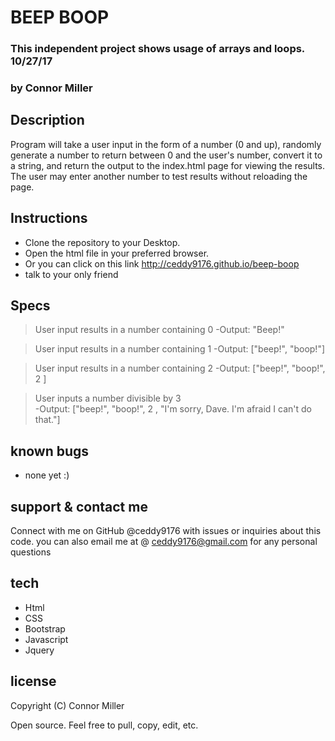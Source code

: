# BEEP BOOP
### This independent project shows usage of arrays and loops. 10/27/17
### by Connor Miller

## Description

Program will take a user input in the form of a number (0 and up), randomly generate a number to return between 0 and the user's number, convert it to a string, and return the output to the index.html page for viewing the results. The user may enter another number to test results without reloading the page.

## Instructions

* Clone the repository to your Desktop.
* Open the html file in your preferred browser.
* Or you can click on this link http://ceddy9176.github.io/beep-boop
* talk to your only friend

## Specs

> User input results in a number containing 0
    -Output: "Beep!"

> User input results in a number containing 1
    -Output: ["beep!", "boop!"]

> User input results in a number containing 2
    -Output: ["beep!", "boop!", 2 ]

> User inputs a number divisible by 3  
    -Output: ["beep!", "boop!", 2 , "I'm sorry, Dave. I'm afraid I can't do that."]


## known bugs

* none yet :)

## support & contact me

 Connect with me on GitHub @ceddy9176 with issues or inquiries about this code. you can also email me at @ ceddy9176@gmail.com for any personal questions

## tech

* Html
* CSS
* Bootstrap
* Javascript
* Jquery

## license
 Copyright (C) Connor Miller

Open source. Feel free to pull, copy, edit, etc.
